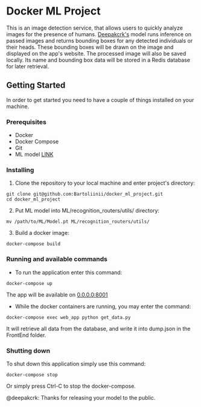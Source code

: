 # Docker ML Project

This is an image detection service, that allows users to quickly analyze images for the presence of humans.  [Deepakcrk's](https://github.com/deepakcrk/yolov5-crowdhuman) model runs inference on passed images and returns bounding boxes for any detected individuals or their heads. These bounding boxes will be drawn on the image and displayed on the app's website. The processed image will also be saved locally. Its name and bounding box data will be stored in a Redis database for later retrieval. 
## Getting Started

In order to get started you need to have a couple of things installed on your machine.

### Prerequisites

- Docker
- Docker Compose
- Git
- ML model [LINK](https://drive.google.com/file/d/1gglIwqxaH2iTvy6lZlXuAcMpd_U0GCUb/view)

### Installing

1. Clone the repository to your local machine and enter project's directory:

```console
git clone git@github.com:Bartoliinii/docker_ml_project.git
cd docker_ml_project
```

2. Put ML model into ML/recognition_routers/utils/ directory:
```console
mv /path/to/ML/Model.pt ML/recognition_routers/utils/
```

3. Build a docker image:
```console
docker-compose build
```

### Running and available commands
- To run the application enter this command:
```console
docker-compose up
```
The app will be available on [0.0.0.0:8001](http://0.0.0.0:8001)

- While the docker containers are running, you may enter the command:
```console
docker-compose exec web_app python get_data.py
```
It will retrieve all data from the database, and write it into dump.json in the FrontEnd folder.

### Shutting down
To shut down this application simply use this command:
```console
docker-compose stop
```
Or simply press Ctrl-C to stop the docker-compose.


@deepakcrk: Thanks for releasing your model to the public.

